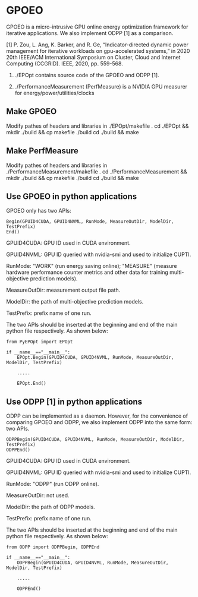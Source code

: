 # GPOEO
GPOEO is a micro-intrusive GPU online energy optimization framework for iterative applications.
We also implement ODPP [1] as a comparison.

[1] P. Zou, L. Ang, K. Barker, and R. Ge, “Indicator-directed dynamic power management for iterative workloads on gpu-accelerated systems,” in 2020 20th IEEE/ACM International Symposium on Cluster, Cloud and Internet Computing (CCGRID). IEEE, 2020, pp. 559-568.

1. ./EPOpt contains source code of the GPOEO and ODPP [1].

1. ./PerformanceMeasurement (PerfMeasure) is a NVIDIA GPU measurer for energy/power/utilities/clocks

## Make GPOEO
Modify pathes of headers and libraries in ./EPOpt/makefile .
cd ./EPOpt && mkdir ./build && cp makefile ./build
cd ./build && make

## Make PerfMeasure
Modify pathes of headers and libraries in ./PerformanceMeasurement/makefile .
cd ./PerformanceMeasurement && mkdir ./build && cp makefile ./build
cd ./build && make

## Use GPOEO in python applications
GPOEO only has two APIs: 
```
Begin(GPUID4CUDA, GPUID4NVML, RunMode, MeasureOutDir, ModelDir, TestPrefix)
End()
```
GPUID4CUDA: GPU ID used in CUDA environment.

GPUID4NVML: GPU ID queried with nvidia-smi and used to initialize CUPTI.

RunMode: "WORK" (run energy saving online); "MEASURE" (measure hardware performance counter metrics and other data for training multi-objective prediction models).

MeasureOutDir: measurement output file path.

ModelDir: the path of multi-objective prediction models.

TestPrefix: prefix name of one run.

The two APIs should be inserted at the beginning and end of the main python file respectively.
As shown below:
```
from PyEPOpt import EPOpt

if __name__=="__main__":
    EPOpt.Begin(GPUID4CUDA, GPUID4NVML, RunMode, MeasureOutDir, ModelDir, TestPrefix)

    .....

    EPOpt.End()
```

## Use ODPP [1] in python applications
ODPP can be implemented as a daemon. However, for the convenience of comparing GPOEO and ODPP, we also implement ODPP into the same form: two APIs.
```
ODPPBegin(GPUID4CUDA, GPUID4NVML, RunMode, MeasureOutDir, ModelDir, TestPrefix)
ODPPEnd()
```
GPUID4CUDA: GPU ID used in CUDA environment.

GPUID4NVML: GPU ID queried with nvidia-smi and used to initialize CUPTI.

RunMode: "ODPP" (run ODPP online).

MeasureOutDir: not used.

ModelDir: the path of ODPP models.

TestPrefix: prefix name of one run.

The two APIs should be inserted at the beginning and end of the main python file respectively.
As shown below:
```
from ODPP import ODPPBegin, ODPPEnd

if __name__=="__main__":
    ODPPBegin(GPUID4CUDA, GPUID4NVML, RunMode, MeasureOutDir, ModelDir, TestPrefix)

    .....

    ODPPEnd()
```
